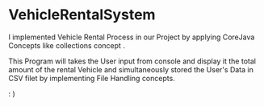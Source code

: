 # VehicleRentalSystem


I implemented Vehicle Rental Process in our Project by applying CoreJava Concepts like collections concept .

This Program will takes the User input from console and display it the total amount of the rental Vehicle and simultaneously stored the User's Data in CSV filet by implementing File Handling concepts.

: )
